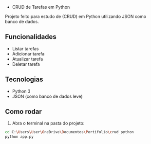 - CRUD de Tarefas em Python 

Projeto feito para estudo de (CRUD) em Python utilizando JSON como banco de dados.

## Funcionalidades
- Listar tarefas
- Adicionar tarefa
- Atualizar tarefa
- Deletar tarefa

## Tecnologias
- Python 3
- JSON (como banco de dados leve)

## Como rodar
1. Abra o terminal na pasta do projeto:
```bash
cd C:\Users\User\OneDrive\Documentos\Portifolio\crud_python
python app.py
